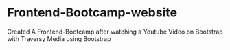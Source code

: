 # Frontend-Bootcamp-website
Created A Frontend-Bootcamp after watching a Youtube Video on Bootstrap with Traversy Media using Bootstrap
